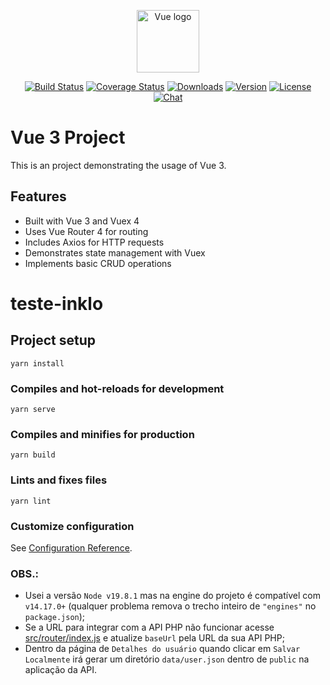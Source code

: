 <p align="center"><a href="https://vuejs.org" target="_blank" rel="noopener noreferrer"><img width="100" src="https://vuejs.org/images/logo.png" alt="Vue logo"></a></p>

<p align="center">
  <a href="https://circleci.com/gh/vuejs/vue/tree/dev"><img src="https://img.shields.io/circleci/project/github/vuejs/vue/dev.svg?sanitize=true" alt="Build Status"></a>
  <a href="https://codecov.io/github/vuejs/vue?branch=dev"><img src="https://img.shields.io/codecov/c/github/vuejs/vue/dev.svg?sanitize=true" alt="Coverage Status"></a>
  <a href="https://npmcharts.com/compare/vue?minimal=true"><img src="https://img.shields.io/npm/dm/vue.svg?sanitize=true" alt="Downloads"></a>
  <a href="https://www.npmjs.com/package/vue"><img src="https://img.shields.io/npm/v/vue.svg?sanitize=true" alt="Version"></a>
  <a href="https://www.npmjs.com/package/vue"><img src="https://img.shields.io/npm/l/vue.svg?sanitize=true" alt="License"></a>
  <a href="https://chat.vuejs.org/"><img src="https://img.shields.io/badge/chat-on%20discord-7289da.svg?sanitize=true" alt="Chat"></a>
</p>

# Vue 3 Project

This is an project demonstrating the usage of Vue 3.

## Features

- Built with Vue 3 and Vuex 4
- Uses Vue Router 4 for routing
- Includes Axios for HTTP requests
- Demonstrates state management with Vuex
- Implements basic CRUD operations

# teste-inklo

## Project setup
```
yarn install
```

### Compiles and hot-reloads for development
```
yarn serve
```

### Compiles and minifies for production
```
yarn build
```

### Lints and fixes files
```
yarn lint
```

### Customize configuration
See [Configuration Reference](https://cli.vuejs.org/config/).

### **OBS.:** 

- Usei a versão `Node v19.8.1` mas na engine do projeto é compatível com `v14.17.0+` (qualquer problema remova o trecho inteiro de `"engines"` no `package.json`);
- Se a URL para integrar com a API PHP não funcionar acesse [src/router/index.js](src/router/index.js) e atualize `baseUrl` pela URL da sua API PHP;
- Dentro da página de `Detalhes do usuário` quando clicar em `Salvar Localmente` irá gerar um diretório `data/user.json` dentro de `public` na aplicação da API.
